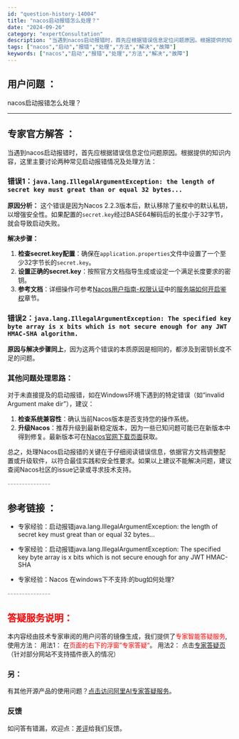```yaml
---
id: "question-history-14004"
title: "nacos启动报错怎么处理？"
date: "2024-09-26"
category: "expertConsultation"
description: "当遇到nacos启动报错时，首先应根据错误信息定位问题原因。根据提供的知识内容，这里主要讨论两种常见启动报错情况及处理方法：### 错误1：`java.lang.IllegalArgumentException: the length of secret key must great than or"
tags: ["nacos","启动","报错","处理","方法","解决","故障"]
keywords: ["nacos","启动","报错","处理","方法","解决","故障"]
---
```


## 用户问题 ： 
 nacos启动报错怎么处理？  

---------------
## 专家官方解答 ：

当遇到nacos启动报错时，首先应根据错误信息定位问题原因。根据提供的知识内容，这里主要讨论两种常见启动报错情况及处理方法：

### 错误1：`java.lang.IllegalArgumentException: the length of secret key must great than or equal 32 bytes...`
**原因分析：** 这个错误是因为Nacos 2.2.3版本后，默认移除了鉴权中的默认私钥，以增强安全性。如果配置的`secret.key`经过BASE64解码后的长度小于32字节，就会导致启动失败。

**解决步骤：**
1. **检查secret.key配置**：确保在`application.properties`文件中设置了一个至少32字节长的`secret.key`。
2. **设置正确的secret.key**：按照官方文档指导生成或设定一个满足长度要求的密钥。
3. **参考文档**：详细操作可参考[Nacos用户指南-权限认证](https://nacos.io/docs/latest/guide/user/auth/)中的[服务端如何开启鉴权](https://nacos.io/docs/latest/guide/user/auth/#)章节。

### 错误2：`java.lang.IllegalArgumentException: The specified key byte array is x bits which is not secure enough for any JWT HMAC-SHA algorithm.`
**原因与解决步骤同上**，因为这两个错误的本质原因是相同的，都涉及到密钥长度不足的问题。

### 其他问题处理思路：
对于未直接提及的启动报错，如在Windows环境下遇到的特定错误（如“invalid Argument make dir”），建议：
1. **检查系统兼容性**：确认当前Nacos版本是否支持您的操作系统。
2. **升级Nacos**：推荐升级到最新稳定版本，因为一些已知问题可能已在新版本中得到修复。最新版本可在[Nacos官网下载页面](https://nacos.io/download/release-history/)获取。

总之，处理Nacos启动报错的关键在于仔细阅读错误信息，依据官方文档调整配置或升级软件，以符合最佳实践和安全性要求。如果以上建议不能解决问题，建议查阅Nacos社区的issue记录或寻求技术支持。


<font color="#949494">---------------</font> 


## 参考链接 ：

* 专家经验：启动报错java.lang.IllegalArgumentException: the length of secret key must great than or equal 32 bytes... 
 
 * 专家经验：启动报错java.lang.IllegalArgumentException: The specified key byte array is x bits which is not secure enough for any JWT HMAC-SHA 
 
 * 专家经验：Nacos 在windows下不支持:的bug如何处理? 


 <font color="#949494">---------------</font> 
 


## <font color="#FF0000">答疑服务说明：</font> 

本内容经由技术专家审阅的用户问答的镜像生成，我们提供了<font color="#FF0000">专家智能答疑服务</font>,使用方法：
用法1： 在<font color="#FF0000">页面的右下的浮窗”专家答疑“</font>。
用法2： 点击[专家答疑页](https://answer.opensource.alibaba.com/docs/intro)（针对部分网站不支持插件嵌入的情况）
### 另：


有其他开源产品的使用问题？[点击访问阿里AI专家答疑服务](https://answer.opensource.alibaba.com/docs/intro)。
### 反馈
如问答有错漏，欢迎点：[差评](https://ai.nacos.io/user/feedbackByEnhancerGradePOJOID?enhancerGradePOJOId=14013)给我们反馈。
